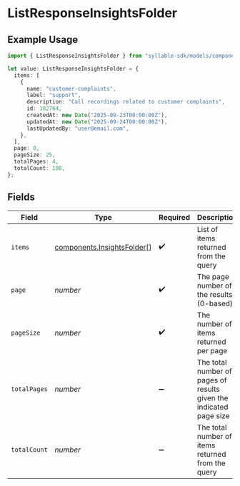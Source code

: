 # ListResponseInsightsFolder

## Example Usage

```typescript
import { ListResponseInsightsFolder } from "syllable-sdk/models/components";

let value: ListResponseInsightsFolder = {
  items: [
    {
      name: "customer-complaints",
      label: "support",
      description: "Call recordings related to customer complaints",
      id: 182764,
      createdAt: new Date("2025-09-23T00:00:00Z"),
      updatedAt: new Date("2025-09-24T00:00:00Z"),
      lastUpdatedBy: "user@email.com",
    },
  ],
  page: 0,
  pageSize: 25,
  totalPages: 4,
  totalCount: 100,
};
```

## Fields

| Field                                                                    | Type                                                                     | Required                                                                 | Description                                                              | Example                                                                  |
| ------------------------------------------------------------------------ | ------------------------------------------------------------------------ | ------------------------------------------------------------------------ | ------------------------------------------------------------------------ | ------------------------------------------------------------------------ |
| `items`                                                                  | [components.InsightsFolder](../../models/components/insightsfolder.md)[] | :heavy_check_mark:                                                       | List of items returned from the query                                    |                                                                          |
| `page`                                                                   | *number*                                                                 | :heavy_check_mark:                                                       | The page number of the results (0-based)                                 | 0                                                                        |
| `pageSize`                                                               | *number*                                                                 | :heavy_check_mark:                                                       | The number of items returned per page                                    | 25                                                                       |
| `totalPages`                                                             | *number*                                                                 | :heavy_minus_sign:                                                       | The total number of pages of results given the indicated page size       | 4                                                                        |
| `totalCount`                                                             | *number*                                                                 | :heavy_minus_sign:                                                       | The total number of items returned from the query                        | 100                                                                      |